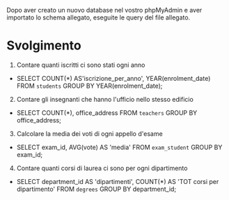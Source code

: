 Dopo aver creato un nuovo database nel vostro phpMyAdmin e aver importato lo schema allegato, eseguite le query del file allegato.

# Svolgimento

1. Contare quanti iscritti ci sono stati ogni anno
- SELECT COUNT(*) AS'iscrizione_per_anno', YEAR(enrolment_date) FROM `students` GROUP BY YEAR(enrolment_date);

2. Contare gli insegnanti che hanno l'ufficio nello stesso edificio
- SELECT COUNT(*), office_address FROM `teachers` GROUP BY office_address;

3. Calcolare la media dei voti di ogni appello d'esame
- SELECT exam_id, AVG(vote) AS 'media' FROM `exam_student` GROUP BY exam_id;

4. Contare quanti corsi di laurea ci sono per ogni dipartimento
- SELECT department_id AS 'dipartimenti', COUNT(*) AS 'TOT corsi per dipartimento' FROM `degrees` GROUP BY department_id;